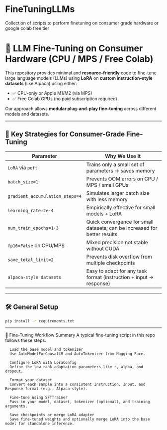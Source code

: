 # FineTuningLLMs
Collection of scripts to perform finetuning on consumer grade hardware or google colab free tier


# 🔧 LLM Fine-Tuning on Consumer Hardware (CPU / MPS / Free Colab)

This repository provides minimal and **resource-friendly** code to fine-tune large language models (LLMs) using **LoRA** on **custom instruction-style datasets** (like Alpaca) using either:

- ✅ CPU-only or Apple M1/M2 (via MPS)
- ✅ Free Colab GPUs (no paid subscription required)

Our approach allows **modular plug-and-play fine-tuning** across different models and datasets.

---

## 📌 Key Strategies for Consumer-Grade Fine-Tuning

| Parameter                         | Why We Use It                                                                 |
|----------------------------------|-------------------------------------------------------------------------------|
| `LoRA` via `peft`                | Trains only a small set of parameters → saves memory                         |
| `batch_size=1`                   | Prevents OOM errors on CPU / MPS / small GPUs                                |
| `gradient_accumulation_steps=4`  | Simulates larger batch size with less memory                                 |
| `learning_rate=2e-4`             | Empirically effective for small models + LoRA                                |
| `num_train_epochs=1-3`           | Quick convergence for small datasets; can be increased for better results    |
| `fp16=False` on CPU/MPS          | Mixed precision not stable without CUDA                                      |
| `save_total_limit=2`             | Prevents disk overflow from multiple checkpoints                             |
| `alpaca-style datasets`          | Easy to adapt for any task format (instruction + input → response)           |

---

## 🛠️ General Setup

```bash
pip install -r requirements.txt
```
---

🧩 Fine-Tuning Workflow Summary
      A typical fine-tuning script in this repo follows these steps:
      
      Load the base model and tokenizer
      Use AutoModelForCausalLM and AutoTokenizer from Hugging Face.
      
      Configure LoRA with LoraConfig
      Define the low-rank adaptation parameters like r, alpha, and dropout.
      
      Format your dataset
      Convert each sample into a consistent Instruction, Input, and Response format (e.g., Alpaca-style).
      
      Fine-tune using SFTTrainer
      Pass in your model, dataset, tokenizer (optional), and training arguments.

      Save checkpoints or merge LoRA adapter
      Save fine-tuned weights and optionally merge LoRA into the base model for standalone inference.



